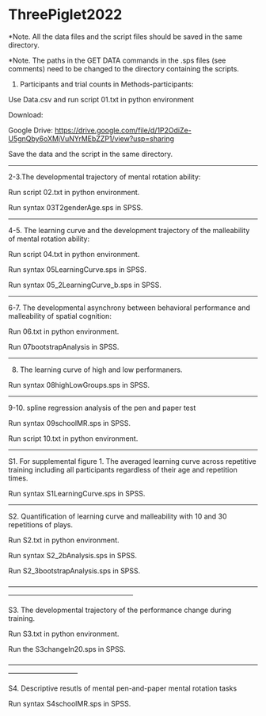 # ThreePiglet2022

*Note. All the data files and the script files should be saved in the same directory.

*Note. The paths in the GET DATA commands in the .sps files (see comments) need to be changed to the directory containing the scripts.

1. Participants and trial counts in Methods-participants:

Use Data.csv and run script 01.txt in python environment

Download:

Google Drive: https://drive.google.com/file/d/1P2OdiZe-U5gnQby6oXMjVuNYrMEbZZP1/view?usp=sharing

Save the data and the script in the same directory.

__________________
2-3.The developmental trajectory of mental rotation ability: 

Run script 02.txt in python environment.

Run syntax 03T2genderAge.sps in SPSS.


_______________________________
4-5. The learning curve and the development trajectory of the malleability of mental rotation ability:

Run script 04.txt in python environment.

Run syntax 05LearningCurve.sps in SPSS.

Run syntax 05_2LearningCurve_b.sps in SPSS.

__________________________
6-7. The developmental asynchrony between behavioral performance and malleability of spatial cognition:

Run 06.txt in python environment.

Run 07bootstrapAnalysis in SPSS.

_________________________
8. The learning curve of high and low performaners.

Run syntax 08highLowGroups.sps in SPSS.
______________________________
9-10. spline regression analysis of the pen and paper test

Run syntax 09schoolMR.sps in SPSS.

Run script 10.txt in python environment.
___________________________________________
S1. For supplemental figure 1. The averaged learning curve across repetitive training including all participants regardless of their age and repetition times.

Run syntax S1LearningCurve.sps in SPSS.

_________________________________________
S2. Quantification of learning curve and malleability with 10 and 30 repetitions of plays.

Run S2.txt in python environment.

Run syntax S2_2bAnalysis.sps in SPSS.

Run S2_3bootstrapAnalysis.sps in SPSS.

——————————————————————————————————————————————————————

S3. The developmental trajectory of the performance change during training. 

Run S3.txt in python environment.

Run the S3changeIn20.sps in SPSS.

——————————————————————————————————————————————

S4. Descriptive resutls of mental pen-and-paper mental rotation tasks

Run syntax S4schoolMR.sps in SPSS.




